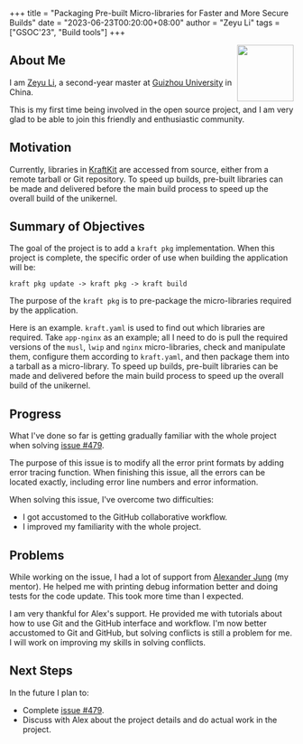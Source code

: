 +++
title = "Packaging Pre-built Micro-libraries for Faster and More Secure Builds"
date = "2023-06-23T00:20:00+08:00"
author = "Zeyu Li"
tags = ["GSOC'23", "Build tools"]
+++

<img width="100px" src="https://summerofcode.withgoogle.com/assets/media/gsoc-2023-badge.svg" align="right" />

## About Me

I am [Zeyu Li](https://github.com/zyllee), a second-year master at [Guizhou University](https://www.gzu.edu.cn/en/) in China.

This is my first time being involved in the open source project, and I am very glad to be able to join this friendly and enthusiastic community.

## Motivation

Currently, libraries in [KraftKit](https://github.com/unikraft/kraftkit) are accessed from source, either from a remote tarball or Git repository.
To speed up builds, pre-built libraries can be made and delivered before the main build process to speed up the overall build of the unikernel.

## Summary of Objectives

The goal of the project is to add a `kraft pkg` implementation.
When this project is complete, the specific order of use when building the application will be:

```text
kraft pkg update -> kraft pkg -> kraft build
```

The purpose of the `kraft pkg` is to pre-package the micro-libraries required by the application.

Here is an example.
`kraft.yaml` is used to find out which libraries are required.
Take `app-nginx` as an example;
all I need to do is pull the required versions of the `musl`, `lwip` and `nginx` micro-libraries, check and manipulate them, configure them according to `kraft.yaml`, and then package them into a tarball as a micro-library.
To speed up builds, pre-built libraries can be made and delivered before the main build process to speed up the overall build of the unikernel.

## Progress

What I've done so far is getting gradually familiar with the whole project when solving [issue #479](https://github.com/unikraft/kraftkit/pull/479).

The purpose of this issue is to modify all the error print formats by adding error tracing function.
When finishing this issue, all the errors can be located exactly, including error line numbers and error information.

When solving this issue, I've overcome two difficulties:

* I got accustomed to the GitHub collaborative workflow.
* I improved my familiarity with the whole project.

## Problems

While working on the issue, I had a lot of support from [Alexander Jung](https://github.com/nderjung) (my mentor).
He helped me with printing debug information better and doing tests for the code update.
This took more time than I expected.

I am very thankful for Alex's support.
He provided me with tutorials about how to use Git and the GitHub interface and workflow.
I'm now better accustomed to Git and GitHub, but solving conflicts is still a problem for me.
I will work on improving my skills in solving conflicts.

## Next Steps

In the future I plan to:

* Complete [issue #479](https://github.com/unikraft/kraftkit/pull/479).
* Discuss with Alex about the project details and do actual work in the project.

